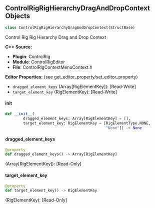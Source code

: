 ## ControlRigRigHierarchyDragAndDropContext Objects

```python
class ControlRigRigHierarchyDragAndDropContext(StructBase)
```

Control Rig Rig Hierarchy Drag and Drop Context

**C++ Source:**

- **Plugin**: ControlRig
- **Module**: ControlRigEditor
- **File**: ControlRigContextMenuContext.h

**Editor Properties:** (see get_editor_property/set_editor_property)

- ``dragged_element_keys`` (Array[RigElementKey]):  [Read-Write]
- ``target_element_key`` (RigElementKey):  [Read-Write]

<a id="unreal.ControlRigRigHierarchyDragAndDropContext.__init__"></a>

#### __init__

```python
def __init__(
        dragged_element_keys: Array[RigElementKey] = [],
        target_element_key: RigElementKey = [RigElementType.NONE,
                                             "None"]) -> None
```

<a id="unreal.ControlRigRigHierarchyDragAndDropContext.dragged_element_keys"></a>

#### dragged_element_keys

```python
@property
def dragged_element_keys() -> Array[RigElementKey]
```

(Array[RigElementKey]):  [Read-Only]

<a id="unreal.ControlRigRigHierarchyDragAndDropContext.target_element_key"></a>

#### target_element_key

```python
@property
def target_element_key() -> RigElementKey
```

(RigElementKey):  [Read-Only]

<a id="unreal.ControlRigGraphNodeContextMenuContext"></a>
